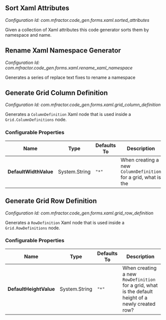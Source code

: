 ## Sort Xaml Attributes

*Configuration Id: com.mfractor.code_gen.forms.xaml.sorted_attributes*

Given a collection of Xaml attributes this code generator sorts them by namespace and name.

## Rename Xaml Namespace Generator

*Configuration Id: com.mfractor.code_gen.forms.xaml.rename_xaml_namespace*

Generates a series of replace text fixes to rename a namespace

## Generate Grid Column Definition

*Configuration Id: com.mfractor.code_gen.forms.xaml.grid_column_definition*

Generates a `ColumnDefinition` Xaml node that is used inside a `Grid.ColumnDefinitions` node.

### Configurable Properties

| Name | Type | Defaults To | Description |
|------|------|-------------|-------------|
| **DefaultWidthValue** | System.String | `"*"` | When creating a new `ColumnDefinition` for a grid, what is the  |

## Generate Grid Row Definition

*Configuration Id: com.mfractor.code_gen.forms.xaml.grid_row_definition*

Generates a `RowDefinition` Xaml node that is used inside a `Grid.RowDefinitions` node.

### Configurable Properties

| Name | Type | Defaults To | Description |
|------|------|-------------|-------------|
| **DefaultHeightValue** | System.String | `"*"` | When creating a new `RowDefinition` for a grid, what is the default height of a newly created row? |

